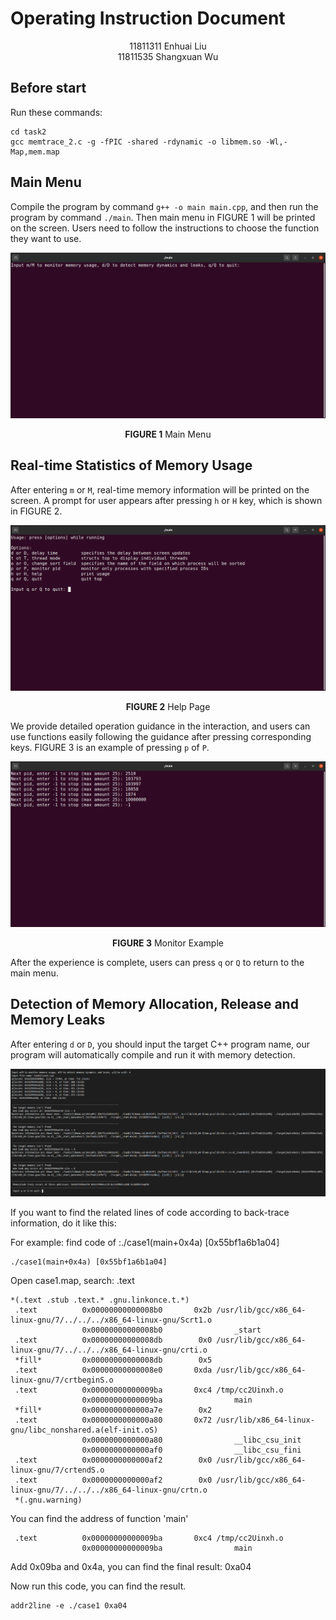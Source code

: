# Operating Instruction Document

<div align=center>11811311 Enhuai Liu<br>11811535 Shangxuan Wu</div>

## Before start

Run these commands:

```shell
cd task2
gcc memtrace_2.c -g -fPIC -shared -rdynamic -o libmem.so -Wl,-Map,mem.map
```

## Main Menu

Compile the program by command `g++ -o main main.cpp`, and then run the program by command `./main`. Then main menu in FIGURE 1 will be printed on the screen. Users need to follow the instructions to choose the function they want to use.

![top](fig/main.png)

<center><b>FIGURE 1</b> Main Menu</center>

## Real-time Statistics of Memory Usage

After entering `m` or `M`, real-time memory information will be printed on the screen. A prompt for user appears after pressing `h` or `H` key, which is shown in FIGURE 2.

![top](fig/htest.png)

<center><b>FIGURE 2</b> Help Page</center>

We provide detailed operation guidance in the interaction, and users can use functions easily following the guidance after pressing corresponding keys. FIGURE 3 is an example of pressing `p` of `P`.

![top](fig/ptest.png)

<center><b>FIGURE 3</b> Monitor Example</center>

After the experience is complete, users can press `q` or `Q` to return to the main menu.

## Detection of Memory Allocation, Release and Memory Leaks

After entering `d` or `D`, you should input the target C++ program name, our program will automatically compile and run it with memory detection.

![](fig/d1.PNG)

If you want to find the related lines of code according to back-trace information, do it like this:

For example: find code of :./case1(main+0x4a) [0x55bf1a6b1a04]

```shell
./case1(main+0x4a) [0x55bf1a6b1a04]
```

Open case1.map, search: .text

```
*(.text .stub .text.* .gnu.linkonce.t.*)
 .text          0x00000000000008b0       0x2b /usr/lib/gcc/x86_64-linux-gnu/7/../../../x86_64-linux-gnu/Scrt1.o
                0x00000000000008b0                _start
 .text          0x00000000000008db        0x0 /usr/lib/gcc/x86_64-linux-gnu/7/../../../x86_64-linux-gnu/crti.o
 *fill*         0x00000000000008db        0x5 
 .text          0x00000000000008e0       0xda /usr/lib/gcc/x86_64-linux-gnu/7/crtbeginS.o
 .text          0x00000000000009ba       0xc4 /tmp/cc2Uinxh.o
                0x00000000000009ba                main
 *fill*         0x0000000000000a7e        0x2 
 .text          0x0000000000000a80       0x72 /usr/lib/x86_64-linux-gnu/libc_nonshared.a(elf-init.oS)
                0x0000000000000a80                __libc_csu_init
                0x0000000000000af0                __libc_csu_fini
 .text          0x0000000000000af2        0x0 /usr/lib/gcc/x86_64-linux-gnu/7/crtendS.o
 .text          0x0000000000000af2        0x0 /usr/lib/gcc/x86_64-linux-gnu/7/../../../x86_64-linux-gnu/crtn.o
 *(.gnu.warning)
```

You can find the address of function 'main'

```
 .text          0x00000000000009ba       0xc4 /tmp/cc2Uinxh.o
                0x00000000000009ba                main
```

Add 0x09ba and 0x4a, you can find the final result: 0xa04

Now run this code, you can find the result.

```shell
addr2line -e ./case1 0xa04
```

